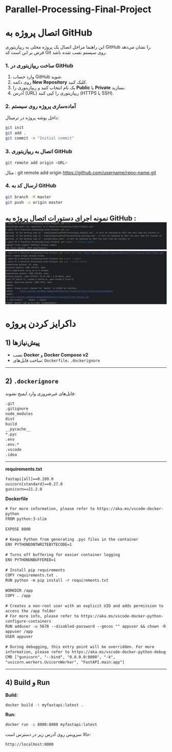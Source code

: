 # Parallel-Processing-Final-Project


# اتصال پروژه به GitHub

این راهنما مراحل اتصال یک پروژه محلی به ریپازیتوری GitHub را نشان می‌دهد.  
فرض بر این است که Git روی سیستم نصب شده باشد.

### 1. ساخت ریپازیتوری در GitHub

1. وارد حساب GitHub شوید.
2. روی دکمه **New Repository** کلیک کنید.
3. یک نام انتخاب کنید و ریپازیتوری را **Public** یا **Private** بسازید.
4. آدرس (URL) ریپازیتوری را کپی کنید (HTTPS یا SSH).


### 2. آماده‌سازی پروژه روی سیستم

داخل پوشه پروژه در ترمینال:

```bash
git init
git add .
git commit -m "Initial commit"

```



### 3. اتصال به ریپازیتوری GitHub
```bash
git remote add origin <URL>
```
مثال :
git remote add origin https://github.com/username/repo-name.git

### 4. ارسال کد به GitHub

```bash
git branch -M master
git push -u origin master
```

نمونه اجرای دستورات اتصال پروژه به GitHub :
![Github connection](images/github1.png)
![Github connection](images/github2.png)
---


# داکرایز کردن پروژه
## 1) پیش‌نیازها

- نصب **Docker** و **Docker Compose v2**
- ساخت فایل‌های: `Dockerfile`، `.dockerignore`

---

## 2) `.dockerignore`

فایل‌های غیرضروری وارد ایمیج نشوند:

```
.git
.gitignore
node_modules
dist
build
__pycache__
*.pyc
.env
.env.*
.vscode
.idea
```

---


**requirements.txt**
```
fastapi[all]==0.109.0
uvicorn[standard]==0.27.0
gunicorn==21.2.0
```

**Dockerfile**
```
# For more information, please refer to https://aka.ms/vscode-docker-python
FROM python:3-slim

EXPOSE 8000

# Keeps Python from generating .pyc files in the container
ENV PYTHONDONTWRITEBYTECODE=1

# Turns off buffering for easier container logging
ENV PYTHONUNBUFFERED=1

# Install pip requirements
COPY requirements.txt .
RUN python -m pip install -r requirements.txt

WORKDIR /app
COPY . /app

# Creates a non-root user with an explicit UID and adds permission to access the /app folder
# For more info, please refer to https://aka.ms/vscode-docker-python-configure-containers
RUN adduser -u 5678 --disabled-password --gecos "" appuser && chown -R appuser /app
USER appuser

# During debugging, this entry point will be overridden. For more information, please refer to https://aka.ms/vscode-docker-python-debug
CMD ["gunicorn", "--bind", "0.0.0.0:8000", "-k", "uvicorn.workers.UvicornWorker", "FastAPI.main:app"]

```
---

## 4) Build و Run

**Build:**
```bash
docker build -t myfastapi:latest .
```

**Run:**
```bash
docker run -p 8000:8000 myfastapi:latest
```

حالا سرویس روی آدرس زیر در دسترس است:
```
http://localhost:8000
```

